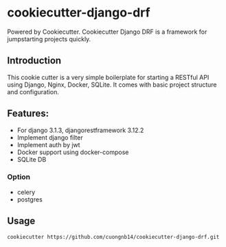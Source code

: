 # cookiecutter-django-drf

Powered by Cookiecutter. Cookiecutter Django DRF is a framework for jumpstarting projects quickly.

## Introduction
This cookie cutter is a very simple boilerplate for starting a RESTful API using Django, Nginx, Docker, SQLite. It comes with basic project structure and configuration.

## Features:

- For django 3.1.3, djangorestframework 3.12.2
- Implement django filter
- Implement auth by jwt
- Docker support using docker-compose
- SQLite DB

### Option

- celery
- postgres

## Usage

`cookiecutter https://github.com/cuongnb14/cookiecutter-django-drf.git`

